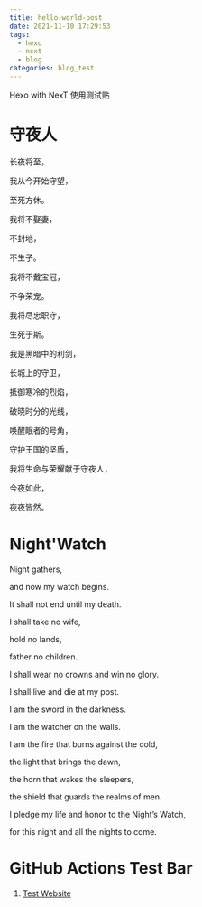 ```yaml
---
title: hello-world-post
date: 2021-11-10 17:29:53
tags:
  - hexo
  - next
  - blog
categories: blog_test
---
```

Hexo with NexT 使用测试贴
<!--more-->

# 守夜人

长夜将至，

我从今开始守望，

至死方休。

我将不娶妻，

不封地，

不生子。

我将不戴宝冠，

不争荣宠。

我将尽忠职守，

生死于斯。

我是黑暗中的利剑，

长城上的守卫，

抵御寒冷的烈焰，

破晓时分的光线，

唤醒眠者的号角，

守护王国的坚盾，

我将生命与荣耀献于守夜人，

今夜如此，

夜夜皆然。



# Night'Watch

Night gathers, 

and now my watch begins.

 It shall not end until my death.

 I shall take no wife,

 hold no lands, 

father no children.

 I shall wear no crowns and win no glory. 

I shall live and die at my post.

 I am the sword in the darkness. 

I am the watcher on the walls. 

I am the fire that burns against the cold, 

the light that brings the dawn,

 the horn that wakes the sleepers, 

the shield that guards the realms of men. 

I pledge my life and honor to the Night’s Watch, 

for this night and all the nights to come.

# GitHub Actions Test Bar

1. [Test Website](https://chasehu123.github.io/github-actions-demo/)

